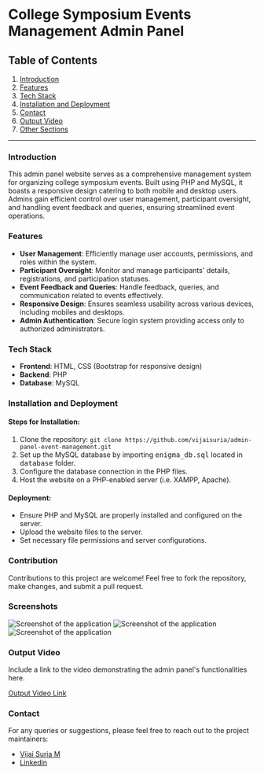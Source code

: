 # College Symposium Events Management Admin Panel

## Table of Contents

1. [Introduction](#introduction)
2. [Features](#features)
3. [Tech Stack](#tech-stack)
4. [Installation and Deployment](#installation-and-deployment)
5. [Contact](#contact)
6. [Output Video](#output-video)
7. [Other Sections](#other-sections)

---

### Introduction

This admin panel website serves as a comprehensive management system for organizing college symposium events. Built using PHP and MySQL, it boasts a responsive design catering to both mobile and desktop users. Admins gain efficient control over user management, participant oversight, and handling event feedback and queries, ensuring streamlined event operations.

### Features

- **User Management**: Efficiently manage user accounts, permissions, and roles within the system.
- **Participant Oversight**: Monitor and manage participants' details, registrations, and participation statuses.
- **Event Feedback and Queries**: Handle feedback, queries, and communication related to events effectively.
- **Responsive Design**: Ensures seamless usability across various devices, including mobiles and desktops.
- **Admin Authentication**: Secure login system providing access only to authorized administrators.

### Tech Stack

- **Frontend**: HTML, CSS (Bootstrap for responsive design)
- **Backend**: PHP
- **Database**: MySQL

### Installation and Deployment

#### Steps for Installation:

1. Clone the repository: `git clone https://github.com/vijaisuria/admin-panel-event-management.git`
2. Set up the MySQL database by importing <kbd>enigma_db.sql</kbd> located in <kbd>database</kbd> folder.
3. Configure the database connection in the PHP files.
4. Host the website on a PHP-enabled server (i.e. XAMPP, Apache).

#### Deployment:

- Ensure PHP and MySQL are properly installed and configured on the server.
- Upload the website files to the server.
- Set necessary file permissions and server configurations.

### Contribution

Contributions to this project are welcome! Feel free to fork the repository, make changes, and submit a pull request.

### Screenshots

![Screenshot of the application](./screenshot.png)
![Screenshot of the application](./screenshot.png)
![Screenshot of the application](./screenshot.png)

### Output Video

Include a link to the video demonstrating the admin panel's functionalities here.

[Output Video Link](https://annauniv0-my.sharepoint.com/:v:/g/personal/2021503568_student_annauniv_edu/ETVHnivhoxhMiwbIMEJf87EBDp5ow5hh08Sbmb4HZ4osFA?nav=eyJyZWZlcnJhbEluZm8iOnsicmVmZXJyYWxBcHAiOiJPbmVEcml2ZUZvckJ1c2luZXNzIiwicmVmZXJyYWxBcHBQbGF0Zm9ybSI6IldlYiIsInJlZmVycmFsTW9kZSI6InZpZXciLCJyZWZlcnJhbFZpZXciOiJNeUZpbGVzTGlua0NvcHkifX0&e=P7befp)

### Contact

For any queries or suggestions, please feel free to reach out to the project maintainers:

- [Vijai Suria M](mailto:vijaisuria87@gmail.com)
- [Linkedin](https://linkedin.com/in/vijaisuria)
